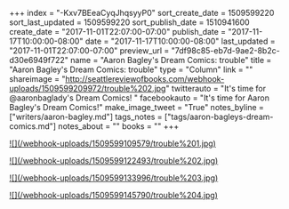 +++
index = "-Kxv7BEeaCyqJhqsyyP0"
sort_create_date = 1509599220
sort_last_updated = 1509599220
sort_publish_date = 1510941600
create_date = "2017-11-01T22:07:00-07:00"
publish_date = "2017-11-17T10:00:00-08:00"
date = "2017-11-17T10:00:00-08:00"
last_updated = "2017-11-01T22:07:00-07:00"
preview_url = "7df98c85-eb7d-9ae2-8b2c-d30e6949f722"
name = "Aaron Bagley's Dream Comics: trouble"
title = "Aaron Bagley's Dream Comics: trouble"
type = "Column"
link = ""
shareimage = "http://seattlereviewofbooks.com/webhook-uploads/1509599209972/trouble%202.jpg"
twitterauto = "It's time for @aaronbaglady's Dream Comics! "
facebookauto = "It's time for Aaron Bagley's Dream Comics!"
make_image_tweet = "True"
notes_byline = ["writers/aaron-bagley.md"]
tags_notes = ["tags/aaron-bagleys-dream-comics.md"]
notes_about = ""
books = ""
+++
<p class="image"><a href="/webhook-uploads/1509599109579/trouble%201.jpg" target=_blank>![](/webhook-uploads/1509599109579/trouble%201.jpg)</a></p>
<p class="image"><a href="/webhook-uploads/1509599122493/trouble%202.jpg" target=_blank>![](/webhook-uploads/1509599122493/trouble%202.jpg)</a></p>
<p class="image"><a href="/webhook-uploads/1509599133996/trouble%203.jpg" target=_blank>![](/webhook-uploads/1509599133996/trouble%203.jpg)</a></p>
<p class="image"><a href="/webhook-uploads/1509599145790/trouble%204.jpg" target=_blank>![](/webhook-uploads/1509599145790/trouble%204.jpg)</a></p>